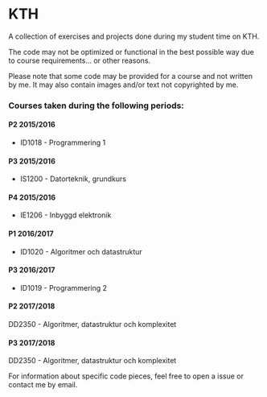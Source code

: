 # KTH
A collection of exercises and projects done during my student time on KTH.

The code may not be optimized or functional in the best possible way due to course requirements... or other reasons.

Please note that some code may be provided for a course and not written by me. It may also contain images and/or text not copyrighted by me.

### Courses taken during the following periods:
#### P2 2015/2016
- ID1018 - Programmering 1
#### P3 2015/2016
- IS1200 - Datorteknik, grundkurs
#### P4 2015/2016
- IE1206 - Inbyggd elektronik

#### P1 2016/2017
- ID1020 - Algoritmer och datastruktur
#### P3 2016/2017
- ID1019 - Programmering 2

#### P2 2017/2018
DD2350 - Algoritmer, datastruktur och komplexitet
#### P3 2017/2018
DD2350 - Algoritmer, datastruktur och komplexitet

For information about specific code pieces, feel free to open a issue or contact me by email.
